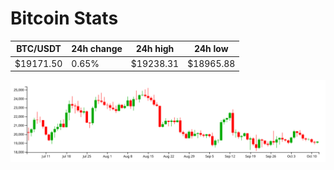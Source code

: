 # Bitcoin Stats

BTC/USDT|24h change|24h high|24h low|
|---|---|---|---|
|$19171.50|0.65%|$19238.31|$18965.88|

<img src="./chart.svg">
